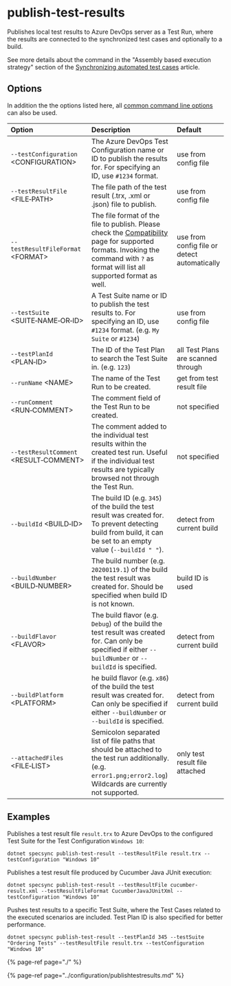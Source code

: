 # publish-test-results

Publishes local test results to Azure DevOps server as a Test Run, where the results are connected to the synchronized test cases and optionally to a build.

See more details about the command in the "Assembly based execution strategy" section of the [Synchronizing automated test cases](../../important-concepts/synchronizing-automated-test-cases.md) article.

## Options

In addition the the options listed here, all [common command line options](./#common-command-line-options) can also be used.

| Option | Description | Default |
| :--- | :--- | :--- |
| `--testConfiguration` &lt;CONFIGURATION&gt; | The Azure DevOps Test Configuration name or ID to publish the results for. For specifying an ID, use `#1234` format. | use from config file |
| `--testResultFile` &lt;FILE‑PATH&gt; | The file path of the test result \(.trx, .xml or .json\) file to publish. | use from config file |
| `--testResultFileFormat` &lt;FORMAT&gt; | The file format of the file to publish. Please check the [Compatibility](../compatibility.md#supported-test-result-formats) page for supported formats. Invoking the command with `?` as format will list all supported format as well. | use from config file or detect automatically |
| `--testSuite` &lt;SUITE‑NAME‑OR‑ID&gt; | A Test Suite name or ID to publish the test results to. For specifying an ID, use `#1234` format. \(e.g. `My Suite` or `#1234`\) | use from config file |
| `--testPlanId` &lt;PLAN‑ID&gt; | The ID of the Test Plan to search the Test Suite in. \(e.g. `123`\) | all Test Plans are scanned through |
| `--runName` &lt;NAME&gt; | The name of the Test Run to be created. | get from test result file |
| `--runComment` &lt;RUN‑COMMENT&gt; | The comment field of the Test Run to be created. | not specified |
| `--testResultComment` &lt;RESULT‑COMMENT&gt; | The comment added to the individual test results within the created test run. Useful if the individual test results are typically browsed not through the Test Run. | not specified |
| `--buildId` &lt;BUILD‑ID&gt; | The build ID \(e.g. `345`\) of the build the test result was created for. To prevent detecting build from build, it can be set to an empty value \(`--buildId " "`\). | detect from current build |
| `--buildNumber` &lt;BUILD‑NUMBER&gt; | The build number \(e.g. `20200119.1`\) of the build the test result was created for. Should be specified when build ID is not known. | build ID is used |
| `--buildFlavor` &lt;FLAVOR&gt; | The build flavor \(e.g. `Debug`\) of the build the test result was created for. Can only be specified if either `--buildNumber` or `--buildId` is specified. | detect from current build |
| `--buildPlatform` &lt;PLATFORM&gt; | he build flavor \(e.g. `x86`\) of the build the test result was created for. Can only be specified if either `--buildNumber` or `--buildId` is specified. | detect from current build |
| `--attachedFiles` &lt;FILE‑LIST&gt; | Semicolon separated list of file paths that should be attached to the test run additionally. \(e.g. `error1.png;error2.log`\) Wildcards are currently not supported. | only test result file attached |

## Examples

Publishes a test result file `result.trx` to Azure DevOps to the configured Test Suite for the Test Configuration `Windows 10`:

```text
dotnet specsync publish-test-result --testResultFile result.trx --testConfiguration "Windows 10"
```

Publishes a test result file produced by Cucumber Java JUnit execution:

```text
dotnet specsync publish-test-result --testResultFile cucumber-result.xml --testResultFileFormat CucumberJavaJUnitXml --testConfiguration "Windows 10"
```

Pushes test results to a specific Test Suite, where the Test Cases related to the executed scenarios are included. Test Plan ID is also specified for better performance.

```text
dotnet specsync publish-test-result --testPlanId 345 --testSuite "Ordering Tests" --testResultFile result.trx --testConfiguration "Windows 10"
```

{% page-ref page="./" %}

{% page-ref page="../configuration/publishtestresults.md" %}

